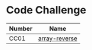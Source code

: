 # Code Challenge

| Number | Name                                                                                                          |
| ------ | ------------------------------------------------------------------------------------------------------------- |
| CC01   | [array-reverse](https://amarh-ayman.github.io/401_data-structures-and-algorithms/array_reverse/array_reverse) |
